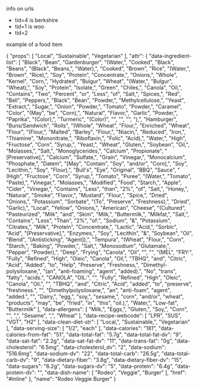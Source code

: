 info on urls

* tid=4 is berkshire
* tid=1 is woo
* tid=2 

example of a food item

{
  "props": [
    "Local",
    "Sustainable",
    "Vegetarian"
  ],
  "attr": {
    "data-ingredient-list": [
      "Black",
      "Bean",
      "Gardenburger",
      "(Water,",
      "Cooked",
      "Black",
      "Beans",
      "(Black",
      "Beans,",
      "Water),",
      "Cooked",
      "Brown",
      "Rice",
      "(Water,",
      "Brown",
      "Rice),",
      "Soy",
      "Protein",
      "Concentrate,",
      "Onions,",
      "Whole",
      "Kernel",
      "Corn,",
      "Hydrated",
      "Bulgur",
      "Wheat",
      "(Water,",
      "Bulgur",
      "Wheat),",
      "Soy",
      "Protein",
      "Isolate,",
      "Green",
      "Chiles,",
      "Canola",
      "Oil,",
      "Contains",
      "Two",
      "Percent",
      "or",
      "Less",
      "of",
      "Salt,",
      "Spices,",
      "Red",
      "Bell",
      "Peppers,",
      "Black",
      "Bean",
      "Powder,",
      "Methylcellulose,",
      "Yeast",
      "Extract,",
      "Sugar,",
      "Onion",
      "Powder,",
      "Tomato",
      "Powder,",
      "Caramel",
      "Color",
      "(May",
      "be",
      "Corn),",
      "Natural",
      "Flavor,",
      "Garlic",
      "Powder,",
      "Paprika",
      "(Color),",
      "Turmeric",
      "(Color)",
      "",
      "",
      "",
      "),",
      "Hamburger",
      "Buns/Sandwich",
      "Rolls",
      "(Whole",
      "Wheat",
      "Flour,",
      "Enriched",
      "Wheat",
      "Flour",
      "(Flour,",
      "Malted",
      "Barley",
      "Flour,",
      "Niacin,",
      "Reduced",
      "Iron,",
      "Thiamine",
      "Mononitrate,",
      "Riboflavin,",
      "Folic",
      "Acid),",
      "Water,",
      "High",
      "Fructose",
      "Corn",
      "Syrup,",
      "Yeast,",
      "Wheat",
      "Gluten,",
      "Soybean",
      "Oil,",
      "Molasses,",
      "Salt,",
      "Monoglycerides,",
      "Calcium",
      "Propionate",
      "[Preservative],",
      "Calcium",
      "Sulfate,",
      "Grain",
      "Vinegar,",
      "Monocalcium",
      "Phosphate,",
      "Datem",
      "[May",
      "Contain",
      "Soy",
      "and/or",
      "Corn],",
      "Soy",
      "Lecithin,",
      "Soy",
      "Flour),",
      "Bull's",
      "Eye",
      "Original",
      "BBQ",
      "Sauce",
      "(High",
      "Fructose",
      "Corn",
      "Syrup,",
      "Tomato",
      "Puree",
      "(Water,",
      "Tomato",
      "Paste),",
      "Vinegar,",
      "Molasses,",
      "Modified",
      "Food",
      "Starch,",
      "Apple",
      "Cider",
      "Vinegar,",
      "Contains",
      "Less",
      "than",
      "2%",
      "of",
      "Salt,",
      "Honey,",
      "Natural",
      "Smoke",
      "Flavor,",
      "Mustard",
      "Flour,",
      "Spice,",
      "Dried",
      "Onions,",
      "Potassium",
      "Sorbate",
      "(To",
      "Preserve",
      "Freshness),",
      "Dried",
      "Garlic),",
      "Local",
      "Yellow",
      "Onions,",
      "American",
      "Cheese",
      "(Cultured",
      "Pasteurized",
      "Milk",
      "and",
      "Skim",
      "Milk,",
      "Buttermilk,",
      "Milkfat,",
      "Salt,",
      "Contains",
      "Less",
      "Than",
      "2%",
      "of:",
      "Sodium",
      "&amp;",
      "Potassium",
      "Citrates,",
      "Milk",
      "Protein",
      "Concentrate,",
      "Lactic",
      "Acid,",
      "Sorbic",
      "Acid",
      "[Preservative],",
      "Enzymes,",
      "Soy",
      "Lecithin",
      "&amp;",
      "Soybean",
      "Oil",
      "Blend",
      "[Antisticking",
      "Agent]),",
      "Tempura",
      "(Wheat",
      "Flour,",
      "Corn",
      "Starch,",
      "Baking",
      "Powder,",
      "Salt,",
      "Monosodium",
      "Glutamate,",
      "Pepper",
      "Powder),",
      "Deep",
      "Frying",
      "Canola",
      "Oil",
      "",
      "",
      "(MEL",
      "FRY:",
      "Fully",
      "Refined",
      "High",
      "Oleic",
      "Canola",
      "Oil,",
      "TBHQ",
      "and",
      "Citric",
      "Acid",
      "Added",
      "to",
      "Help",
      "Preserve",
      "Freshness,",
      "Dimethyl-polysiloxane,",
      "(an",
      "anti-foaming",
      "agent",
      "added).",
      "No",
      "trans",
      "fatty",
      "acids.",
      "CANOLA",
      "OIL:",
      "",
      "Fully",
      "Refined",
      "High",
      "Oleic",
      "Canola",
      "Oil.",
      "",
      "TBHQ",
      "and",
      "Citric",
      "Acid",
      "added",
      "to",
      "preserve",
      "freshness.",
      "",
      "Dimethylpolysiloxane,",
      "an",
      "anti-foam",
      "agent",
      "added.",
      "",
      "Dairy,",
      "egg,",
      "soy,",
      "sesame,",
      "corn",
      "and/or",
      "wheat",
      "products",
      "may",
      "be",
      "fried",
      "in",
      "this",
      "oil.),",
      "Water,",
      "Low-fat",
      "Buttermilk"
    ],
    "data-allergens": [
      "Milk,",
      "Eggs,",
      "Gluten,",
      "Soy,",
      "Corn",
      "",
      ",",
      "Sesame",
      ",",
      "Wheat"
    ],
    "data-recipe-webcode": [
      "LPR",
      "SUS",
      "VGT",
      "H2"
    ],
    "data-clean-diet-str": [
      "Local,",
      "Sustainable,",
      "Vegetarian"
    ],
    "data-serving-size": [
      "1/2",
      "each"
    ],
    "data-calories": "181",
    "data-calories-from-fat": "51",
    "data-total-fat": "5.7g",
    "data-total-fat-dv": "9",
    "data-sat-fat": "2.2g",
    "data-sat-fat-dv": "11",
    "data-trans-fat": "0g",
    "data-cholesterol": "6.5mg",
    "data-cholesterol_dv": "2",
    "data-sodium": "516.6mg",
    "data-sodium-dv": "22",
    "data-total-carb": "26.5g",
    "data-total-carb-dv": "9",
    "data-dietary-fiber": "3.8g",
    "data-dietary-fiber-dv": "15",
    "data-sugars": "6.2g",
    "data-sugars-dv": "5",
    "data-protein": "6.4g",
    "data-protein-dv": "",
    "data-dish-name": [
      "Rodeo",
      "Veggie",
      "Burger"
    ],
    "href": "#inline"
  },
  "name": "Rodeo Veggie Burger"
}